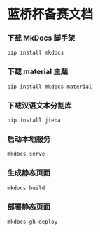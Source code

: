 # 蓝桥杯备赛文档

### 下载 MkDocs 脚手架

```
pip install mkdocs
```

### 下载 material 主题

```
pip install mkdocs-material
```

### 下载汉语文本分割库

```
pip install jieba
```


### 启动本地服务

```
mkdocs serve
```

### 生成静态页面

```
mkdocs build
```


### 部署静态页面

```
mkdocs gh-deploy
```